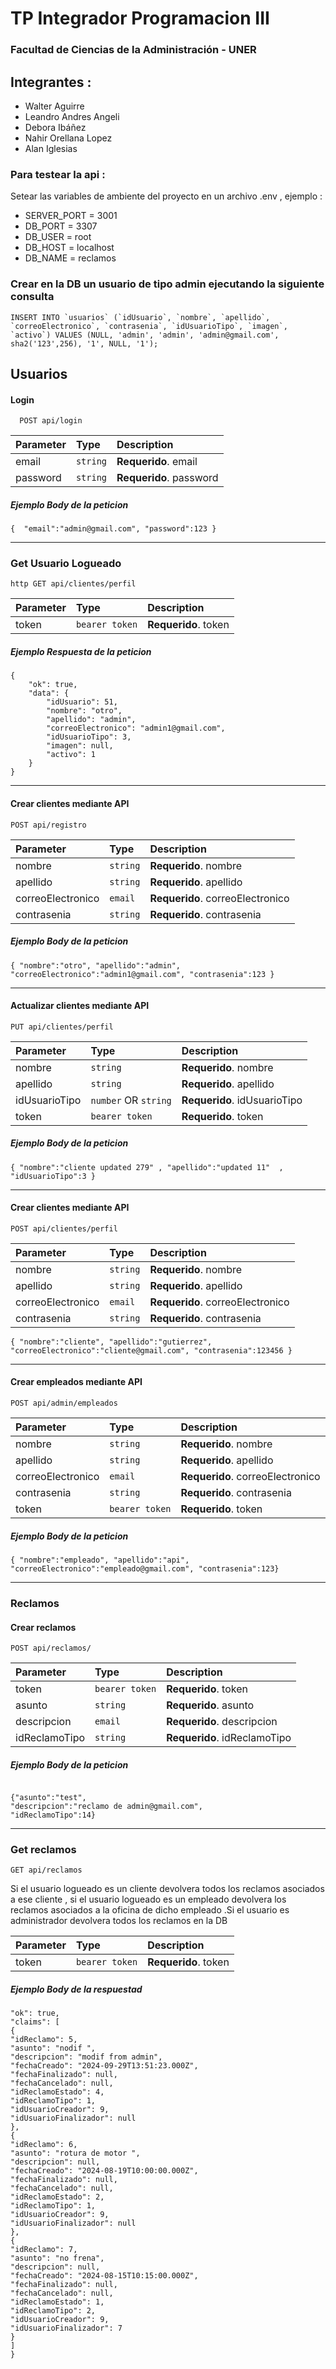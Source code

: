 # TP Integrador Programacion III

### Facultad de Ciencias de la Administración - UNER

## Integrantes :

- Walter Aguirre
- Leandro Andres Angeli
- Debora Ibáñez
- Nahir Orellana Lopez
- Alan Iglesias

### Para testear la api :

Setear las variables de ambiente del proyecto en un archivo .env , ejemplo :

- SERVER_PORT = 3001
- DB_PORT = 3307
- DB_USER = root
- DB_HOST = localhost
- DB_NAME = reclamos

### Crear en la DB un usuario de tipo admin ejecutando la siguiente consulta

```
INSERT INTO `usuarios` (`idUsuario`, `nombre`, `apellido`, `correoElectronico`, `contrasenia`, `idUsuarioTipo`, `imagen`, `activo`) VALUES (NULL, 'admin', 'admin', 'admin@gmail.com', sha2('123',256), '1', NULL, '1');
```

## Usuarios

#### Login

```http
  POST api/login
```

| Parameter | Type     | Description             |
| :-------- | :------- | :---------------------- |
| email     | `string` | **Requerido**. email    |
| password  | `string` | **Requerido**. password |

##### Ejemplo Body de la peticion

```
{  "email":"admin@gmail.com", "password":123 }
```

---

### Get Usuario Logueado

`http GET api/clientes/perfil`

| Parameter | Type           | Description          |
| :-------- | :------------- | :------------------- |
| token     | `bearer token` | **Requerido**. token |

##### Ejemplo Respuesta de la peticion

```
{
    "ok": true,
    "data": {
        "idUsuario": 51,
        "nombre": "otro",
        "apellido": "admin",
        "correoElectronico": "admin1@gmail.com",
        "idUsuarioTipo": 3,
        "imagen": null,
        "activo": 1
    }
}
```

---

#### Crear clientes mediante API

```http
POST api/registro
```

| Parameter         | Type     | Description                      |
| :---------------- | :------- | :------------------------------- |
| nombre            | `string` | **Requerido**. nombre            |
| apellido          | `string` | **Requerido**. apellido          |
| correoElectronico | `email`  | **Requerido**. correoElectronico |
| contrasenia       | `string` | **Requerido**. contrasenia       |

##### Ejemplo Body de la peticion

```
{ "nombre":"otro", "apellido":"admin", "correoElectronico":"admin1@gmail.com", "contrasenia":123 }
```

---

#### Actualizar clientes mediante API

`PUT api/clientes/perfil`

| Parameter     | Type                 | Description                  |
| :------------ | :------------------- | :--------------------------- |
| nombre        | `string`             | **Requerido**. nombre        |
| apellido      | `string`             | **Requerido**. apellido      |
| idUsuarioTipo | `number` OR `string` | **Requerido**. idUsuarioTipo |
| token         | `bearer token`       | **Requerido**. token         |

##### Ejemplo Body de la peticion

```
{ "nombre":"cliente updated 279" , "apellido":"updated 11"  , "idUsuarioTipo":3 }
```

---

#### Crear clientes mediante API

`POST api/clientes/perfil`

| Parameter         | Type     | Description                      |
| :---------------- | :------- | :------------------------------- |
| nombre            | `string` | **Requerido**. nombre            |
| apellido          | `string` | **Requerido**. apellido          |
| correoElectronico | `email`  | **Requerido**. correoElectronico |
| contrasenia       | `string` | **Requerido**. contrasenia       |

```
{ "nombre":"cliente", "apellido":"gutierrez", "correoElectronico":"cliente@gmail.com", "contrasenia":123456 }
```

---

#### Crear empleados mediante API

```http
POST api/admin/empleados
```

| Parameter         | Type           | Description                      |
| :---------------- | :------------- | :------------------------------- |
| nombre            | `string`       | **Requerido**. nombre            |
| apellido          | `string`       | **Requerido**. apellido          |
| correoElectronico | `email`        | **Requerido**. correoElectronico |
| contrasenia       | `string`       | **Requerido**. contrasenia       |
| token             | `bearer token` | **Requerido**. token             |

##### Ejemplo Body de la peticion

```
{ "nombre":"empleado", "apellido":"api", "correoElectronico":"empleado@gmail.com", "contrasenia":123}
```

---

### Reclamos

#### Crear reclamos

```http
POST api/reclamos/
```

| Parameter     | Type           | Description                  |
| :------------ | :------------- | :--------------------------- |
| token         | `bearer token` | **Requerido**. token         |
| asunto        | `string`       | **Requerido**. asunto        |
| descripcion   | `email`        | **Requerido**. descripcion   |
| idReclamoTipo | `string`       | **Requerido**. idReclamoTipo |

##### Ejemplo Body de la peticion

```

{"asunto":"test",
"descripcion":"reclamo de admin@gmail.com",
"idReclamoTipo":14}
```

---

### Get reclamos

`GET api/reclamos`

Si el usuario logueado es un cliente devolvera todos los reclamos asociados a
ese cliente , si el usuario logueado es un empleado devolvera los reclamos asociados
a la oficina de dicho empleado .Si el usuario es administrador devolvera todos los reclamos en la DB

| Parameter | Type           | Description          |
| :-------- | :------------- | :------------------- |
| token     | `bearer token` | **Requerido**. token |

##### Ejemplo Body de la respuestad

```{
"ok": true,
"claims": [
{
"idReclamo": 5,
"asunto": "nodif ",
"descripcion": "modif from admin",
"fechaCreado": "2024-09-29T13:51:23.000Z",
"fechaFinalizado": null,
"fechaCancelado": null,
"idReclamoEstado": 4,
"idReclamoTipo": 1,
"idUsuarioCreador": 9,
"idUsuarioFinalizador": null
},
{
"idReclamo": 6,
"asunto": "rotura de motor ",
"descripcion": null,
"fechaCreado": "2024-08-19T10:00:00.000Z",
"fechaFinalizado": null,
"fechaCancelado": null,
"idReclamoEstado": 2,
"idReclamoTipo": 1,
"idUsuarioCreador": 9,
"idUsuarioFinalizador": null
},
{
"idReclamo": 7,
"asunto": "no frena",
"descripcion": null,
"fechaCreado": "2024-08-15T10:15:00.000Z",
"fechaFinalizado": null,
"fechaCancelado": null,
"idReclamoEstado": 1,
"idReclamoTipo": 2,
"idUsuarioCreador": 9,
"idUsuarioFinalizador": 7
}
]
}
```
